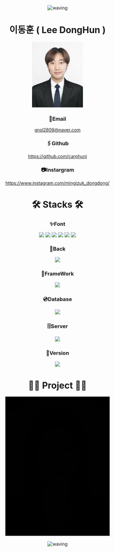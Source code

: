 <div align="center">

![waving](https://capsule-render.vercel.app/api?type=waving&height=200&text=Hello!&fontAlign=26&fontAlignY=40&color=0c70f2&fontColor=fff)

</div>

<div align="center">

  # **이동훈 ( Lee DongHun )**
  
  <img src="./images/이동훈.jpg" style="width:10rem;"/>

  ### **📧Email**
  gnsl2808@naver.com
  ### 🖇️Github
  https://github.com/carphuni
  ### 📷Instargram
  https://www.instagram.com/mingizuk_dongdong/

  <h1>🛠️ Stacks 🛠️</h1>

  ### **✨Font**
  <img src="https://img.shields.io/badge/html5-E34F26?style=for-the-badge&logo=html5&logoColor=white"> 
  <img src="https://img.shields.io/badge/css-1572B6?style=for-the-badge&logo=css3&logoColor=white"> 
  <img src="https://img.shields.io/badge/javascript-F7DF1E?style=for-the-badge&logo=javascript&logoColor=black"> 
  <img src="https://img.shields.io/badge/jquery-0769AD?style=for-the-badge&logo=jquery&logoColor=white">
  <img src="https://img.shields.io/badge/jquery-0769AD?style=for-the-badge&logo=jquery&logoColor=white">
  <img src="https://img.shields.io/badge/ajax-0064CD?style=for-the-badge&logo=ajax&logoColor=white"> 

  ### **🔩Back**
  <img src="https://img.shields.io/badge/java-007396?style=for-the-badge&logo=java&logoColor=white"> 


  ### **🧱FrameWork**
  <img src="https://img.shields.io/badge/spring-6DB33F?style=for-the-badge&logo=spring&logoColor=white"> 

  ### 💿**Database**
  <img src="https://img.shields.io/badge/oracle-F80000?style=for-the-badge&logo=oracle&logoColor=white"> 

  ### 🗄️**Server**
  <img src="https://img.shields.io/badge/apache tomcat-F8DC75?style=for-the-badge&logo=apachetomcat&logoColor=white">

  ### 🎥**Version**
  <img src="https://img.shields.io/badge/github-181717?style=for-the-badge&logo=github&logoColor=white">


<h1>👨‍💻 Project 👨‍💻</h1>

[![텍스트](./images/프로필기본이미지.jpg)](https://github.com/carphuni/HappyDogHappyCat/tree/dev)


![waving](https://capsule-render.vercel.app/api?type=waving&height=200&fontAlign=26&fontAlignY=40&color=0c70f2&fontColor=fff&section=footer)

</div>

